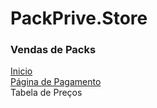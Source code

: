 # PackPrive.Store

### Vendas de Packs

<a href="https://josimarmg.github.io/packpriv/index.html" target="_blank" rel="noopener noreferrer">
Inicio
</a>
<br>
<a href="https://josimarmg.github.io/packpriv/pagamento_pix.html" target="_blank" rel="noopener noreferrer">
Página de Pagamento
</a>
<br>
Tabela de Preços
